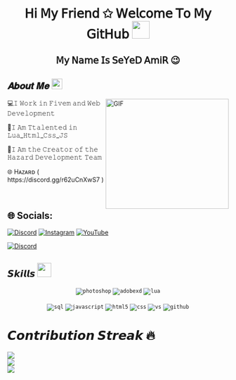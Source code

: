 <!--- Header --->   
<h1 align="center">
  𝖧𝗂 𝖬𝗒 𝖥𝗋𝗂𝖾𝗇𝖽 ✩ 𝖶𝖾𝗅𝖼𝗈𝗆𝖾 𝖳𝗈 𝖬𝗒 𝖦𝗂𝗍𝖧𝗎𝖻
  <a target="_blank">
    <img src="https://github.com/JayantGoel001/JayantGoel001/blob/master/GIF/Hi.gif" width="40px" />
  </a>
</h1>
      
<h2 align='center'>𝖬𝗒 𝖭𝖺𝗆𝖾 𝖨𝗌 𝖲𝖾𝖸𝖾𝖣 𝖠𝗆𝗂𝖱 😉</h2>
<p></p>

<!--- About You --->   
<h2> 𝑨𝒃𝒐𝒖𝒕 𝑴𝒆 <img src="https://github.com/JayantGoel001/JayantGoel001/blob/master/GIF/Earth.gif" width="24px" style="max-width:100%;"></h2>

<a target="_blank">
   <img align="right" height="250" width= "280px" alt="GIF" src="https://cdn.discordapp.com/attachments/960507881164242974/1047117689010794557/ezgif.com-gif-maker.gif" />
</a>
<p>💻𝙸 𝚆𝚘𝚛𝚔 𝚒𝚗 𝙵𝚒𝚟𝚎𝚖 𝚊𝚗𝚍 𝚆𝚎𝚋 𝙳𝚎𝚟𝚎𝚕𝚘𝚙𝚖𝚎𝚗𝚝</p>
<p>🔨𝙸 𝙰𝚖 𝚃𝚝𝚊𝚕𝚎𝚗𝚝𝚎𝚍 𝚒𝚗 𝙻𝚞𝚊_𝙷𝚝𝚖𝚕_𝙲𝚜𝚜_𝙹𝚂</p>
<p>👑𝙸 𝙰𝚖 𝚝𝚑𝚎 𝙲𝚛𝚎𝚊𝚝𝚘𝚛 𝚘𝚏 𝚝𝚑𝚎 𝙷𝚊𝚣𝚊𝚛𝚍 𝙳𝚎𝚟𝚎𝚕𝚘𝚙𝚖𝚎𝚗𝚝 𝚃𝚎𝚊𝚖</p>
<p>🌐 Hᴀᴢᴀʀᴅ ( https://discord.gg/r62uCnXwS7 )</p>

<br/>

## 🌐 Socials:
[![Discord](https://img.shields.io/badge/Discord-%237289DA.svg?logo=discord&logoColor=white)](https://discord.gg/r62uCnXwS7) [![Instagram](https://img.shields.io/badge/Instagram-%23E4405F.svg?logo=Instagram&logoColor=white)](https://www.instagram.com/p/CjALClQrRm_/?igshid=YmMyMTA2M2Y=)  [![YouTube](https://img.shields.io/badge/YouTube-%23FF0000.svg?logo=YouTube&logoColor=white)](https://www.youtube.com/channel/UCPiGy-MiSU8ckzSmev-t9Fg/featured) 

  <p><a href="https://discord.gg/r62uCnXwS7">
     <img alt="Discord" src="https://img.shields.io/discord/927648876628951070?color=061F5a&label=Discord&logo=Discord&logoColor=FFF000&style=for-the-badge">
 </a></p>

      
 <!--- Skills --->        
<h2> 𝙎𝙠𝙞𝙡𝙡𝙨 <img src = "https://media2.giphy.com/media/QssGEmpkyEOhBCb7e1/giphy.gif?cid=ecf05e47a0n3gi1bfqntqmob8g9aid1oyj2wr3ds3mg700bl&rid=giphy.gif" width = 32px> </h2>
<div align="center">
<code><img src="https://img.shields.io/badge/Photoshop-31A8FF.svg?style=for-the-badge&logo=AdobePhotoshop&logoColor=white" alt="photoshop"></code>
<code><img src="https://img.shields.io/badge/AdobeXD-FF61F6.svg?style=for-the-badge&logo=AdobeXD&logoColor=white" alt="adobexd"></code>
<code><img src="https://img.shields.io/badge/lua-2C2D72.svg?style=for-the-badge&logo=lua&logoColor=white" alt="lua"></code>
<br/>
<br/>  
<code><img src="https://img.shields.io/badge/mysql-4479A1.svg?style=for-the-badge&logo=mysql&logoColor=white" alt="sql"></code>
  <code><img src="https://img.shields.io/badge/javascript-%23323330.svg?style=for-the-badge&logo=javascript&logoColor=%23F7DF1E" alt="javascript"></code>
<code><img src="https://img.shields.io/badge/html5-%23E34F26.svg?style=for-the-badge&logo=html5&logoColor=white" alt="html5"></code>
<code><img src="https://img.shields.io/badge/css-1572B6.svg?style=for-the-badge&logo=css3&logoColor=white" alt="css"></code>
<code><img src="https://img.shields.io/badge/vscode-007ACC.svg?style=for-the-badge&logo=visualstudiocode&logoColor=white" alt="vs"></code>
<code><img src="https://img.shields.io/badge/github-%23121011.svg?style=for-the-badge&logo=github&logoColor=white" alt="github"></code>
</div>
  

# 𝘾𝙤𝙣𝙩𝙧𝙞𝙗𝙪𝙩𝙞𝙤𝙣 𝙎𝙩𝙧𝙚𝙖𝙠 🔥
![](https://github-readme-stats.vercel.app/api?username=GF00RCE&theme=radical&hide_border=false&include_all_commits=false&count_private=true)<br/>
![](https://github-readme-streak-stats.herokuapp.com/?user=GF00RCE&theme=radical&hide_border=false)<br/>
![](https://github-readme-stats.vercel.app/api/top-langs/?username=GF00RCE&theme=radical&hide_border=false&include_all_commits=false&count_private=true&layout=compact)
